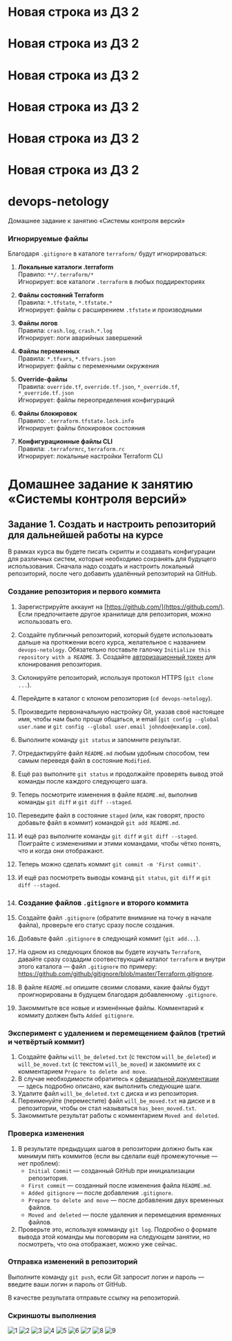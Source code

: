 # Новая строка из ДЗ 2
# Новая строка из ДЗ 2
# Новая строка из ДЗ 2
# Новая строка из ДЗ 2
# Новая строка из ДЗ 2
# Новая строка из ДЗ 2

# devops-netology


Домашнее задание к занятию «Системы контроля версий»


### Игнорируемые файлы

Благодаря `.gitignore` в каталоге `terraform/` будут игнорироваться:

1. **Локальные каталоги .terraform**  
   Правило: `**/.terraform/*`  
   Игнорирует: все каталоги `.terraform` в любых поддиректориях

2. **Файлы состояний Terraform**  
   Правила: `*.tfstate`, `*.tfstate.*`  
   Игнорирует: файлы с расширением `.tfstate` и производными

3. **Файлы логов**  
   Правила: `crash.log`, `crash.*.log`  
   Игнорирует: логи аварийных завершений

4. **Файлы переменных**  
   Правила: `*.tfvars`, `*.tfvars.json`  
   Игнорирует: файлы с переменными окружения

5. **Override-файлы**  
   Правила: `override.tf`, `override.tf.json`, `*_override.tf`, `*_override.tf.json`  
   Игнорирует: файлы переопределения конфигураций

6. **Файлы блокировок**  
   Правило: `.terraform.tfstate.lock.info`  
   Игнорирует: файлы блокировок состояния

7. **Конфигурационные файлы CLI**  
   Правила: `.terraformrc`, `terraform.rc`  
   Игнорирует: локальные настройки Terraform CLI


# Домашнее задание к занятию «Системы контроля версий»
## Задание 1. Создать и настроить репозиторий для дальнейшей работы на курсе

В рамках курса вы будете писать скрипты и создавать конфигурации для различных систем, которые необходимо сохранять для будущего использования. 
Сначала надо создать и настроить локальный репозиторий, после чего добавить удалённый репозиторий на GitHub.

### Создание репозитория и первого коммита

1. Зарегистрируйте аккаунт на [https://github.com/](https://github.com/). Если предпочитаете другое хранилище для репозитория, можно использовать его.
2. Создайте публичный репозиторий, который будете использовать дальше на протяжении всего курса, желательное с названием `devops-netology`.
   Обязательно поставьте галочку `Initialize this repository with a README`.
   3. Создайте [авторизационный токен](https://docs.github.com/en/authentication/keeping-your-account-and-data-secure/creating-a-personal-access-token) для клонирования репозитория.
4. Склонируйте репозиторий, используя протокол HTTPS (`git clone ...`).
5. Перейдите в каталог с клоном репозитория (`cd devops-netology`).
6. Произведите первоначальную настройку Git, указав своё настоящее имя, чтобы нам было проще общаться, и email (`git config --global user.name` и `git config --global user.email johndoe@example.com`). 
7. Выполните команду `git status` и запомните результат.
8. Отредактируйте файл `README.md` любым удобным способом, тем самым переведя файл в состояние `Modified`.
9. Ещё раз выполните `git status` и продолжайте проверять вывод этой команды после каждого следующего шага. 
10. Теперь посмотрите изменения в файле `README.md`, выполнив команды `git diff` и `git diff --staged`.
11. Переведите файл в состояние `staged` (или, как говорят, просто добавьте файл в коммит) командой `git add README.md`.
12. И ещё раз выполните команды `git diff` и `git diff --staged`. Поиграйте с изменениями и этими командами, чтобы чётко понять, что и когда они отображают. 
13. Теперь можно сделать коммит `git commit -m 'First commit'`.
14. И ещё раз посмотреть выводы команд `git status`, `git diff` и `git diff --staged`.
15. ### Создание файлов `.gitignore` и второго коммита

1. Создайте файл `.gitignore` (обратите внимание на точку в начале файла), проверьте его статус сразу после создания. 
1. Добавьте файл `.gitignore` в следующий коммит (`git add...`).
1. На одном из следующих блоков вы будете изучать `Terraform`, давайте сразу создадим соотвествующий каталог `terraform` и внутри этого каталога — файл `.gitignore` по примеру: https://github.com/github/gitignore/blob/master/Terraform.gitignore.  
1. В файле `README.md` опишите своими словами, какие файлы будут проигнорированы в будущем благодаря добавленному `.gitignore`.
1. Закоммитьте все новые и изменённые файлы. Комментарий к коммиту должен быть `Added gitignore`.

### Эксперимент с удалением и перемещением файлов (третий и четвёртый коммит)

1. Создайте файлы `will_be_deleted.txt` (с текстом `will_be_deleted`) и `will_be_moved.txt` (с текстом `will_be_moved`) и закоммите их с комментарием `Prepare to delete and move`.
1. В случае необходимости обратитесь к [официальной документации](https://git-scm.com/book/ru/v2/Основы-Git-Запись-изменений-в-репозиторий) — здесь подробно описано, как выполнить следующие шаги. 
1. Удалите файл `will_be_deleted.txt` с диска и из репозитория. 
1. Переименуйте (переместите) файл `will_be_moved.txt` на диске и в репозитории, чтобы он стал называться `has_been_moved.txt`.
1. Закоммитьте результат работы с комментарием `Moved and deleted`.

### Проверка изменения

1. В результате предыдущих шагов в репозитории должно быть как минимум пять коммитов (если вы сделали ещё промежуточные — нет проблем):
    * `Initial Commit` — созданный GitHub при инициализации репозитория. 
    * `First commit` — созданный после изменения файла `README.md`.
    * `Added gitignore` — после добавления `.gitignore`.
    * `Prepare to delete and move` — после добавления двух временных файлов.
    * `Moved and deleted` — после удаления и перемещения временных файлов. 
2. Проверьте это, используя комманду `git log`. Подробно о формате вывода этой команды мы поговорим на следующем занятии, но посмотреть, что она отображает, можно уже сейчас.

### Отправка изменений в репозиторий

Выполните команду `git push`, если Git запросит логин и пароль — введите ваши логин и пароль от GitHub. 

В качестве результата отправьте ссылку на репозиторий. 

### Скриншоты выполнения
![1](https://github.com/Takarigua/devops-netology/blob/f55b053cad4b50446e18ae17547593c006b77380/screen/1.png)
![2](https://github.com/Takarigua/devops-netology/blob/f55b053cad4b50446e18ae17547593c006b77380/screen/2.png)
![3](https://github.com/Takarigua/devops-netology/blob/f55b053cad4b50446e18ae17547593c006b77380/screen/3.png)
![4](https://github.com/Takarigua/devops-netology/blob/f55b053cad4b50446e18ae17547593c006b77380/screen/4.png)
![5](https://github.com/Takarigua/devops-netology/blob/f55b053cad4b50446e18ae17547593c006b77380/screen/5.png)
![6](https://github.com/Takarigua/devops-netology/blob/f55b053cad4b50446e18ae17547593c006b77380/screen/6.png)
![7](https://github.com/Takarigua/devops-netology/blob/f55b053cad4b50446e18ae17547593c006b77380/screen/7.png)
![8](https://github.com/Takarigua/devops-netology/blob/f55b053cad4b50446e18ae17547593c006b77380/screen/8.png)
![9](https://github.com/Takarigua/devops-netology/blob/f55b053cad4b50446e18ae17547593c006b77380/screen/9.png)

